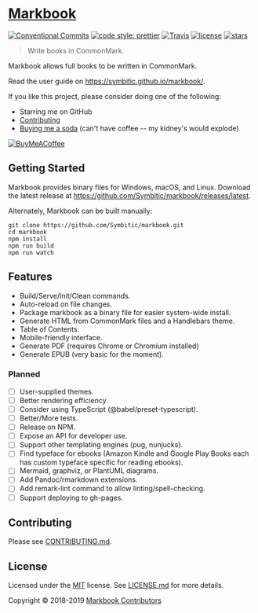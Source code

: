 # [Markbook](https://symbitic.github.io/markbook/)

[![Conventional Commits](https://img.shields.io/badge/Conventional%20Commits-1.0.0-yellow.svg?style=flat-square)](https://conventionalcommits.org)
[![code style: prettier](https://img.shields.io/badge/code_style-prettier-ff69b4.svg?style=flat-square)](https://github.com/prettier/prettier)
[![Travis](https://img.shields.io/travis/Symbitic/markbook.svg?style=flat-square)](https://travis-ci.org/Symbitic/markbook)
[![license](https://img.shields.io/badge/license-MIT-blue.svg?style=flat-square)](https://opensource.org/licenses/MIT)
[![stars](https://img.shields.io/github/stars/symbitic/markbook.svg?style=flat-square)](https://github.com/Symbitic/markbook)
> Write books in CommonMark.

Markbook allows full books to be written in CommonMark.

Read the user guide on <https://symbitic.github.io/markbook/>.

If you like this project, please consider doing one of the following:
* Starring me on GitHub
* [Contributing](#contributing)
* [Buying me a soda](https://buymeacoff.ee/qh0rXkiCd) (can't have coffee -- my kidney's would explode)

[![BuyMeACoffee](https://www.buymeacoffee.com/assets/img/custom_images/orange_img.png)](https://buymeacoff.ee/qh0rXkiCd)

## Getting Started

Markbook provides binary files for Windows, macOS, and Linux.
Download the latest release at <https://github.com/Symbitic/markbook/releases/latest>.

Alternately, Markbook can be built manually:

    git clone https://github.com/Symbitic/markbook.git
    cd markbook
    npm install
    npm run build
    npm run watch

## Features

* Build/Serve/Init/Clean commands.
* Auto-reload on file changes.
* Package markbook as a binary file for easier system-wide install.
* Generate HTML from CommonMark files and a Handlebars theme.
* Table of Contents.
* Mobile-friendly interface.
* Generate PDF (requires Chrome or Chromium installed)
* Generate EPUB (very basic for the moment).

### Planned

* [ ] User-supplied themes.
* [ ] Better rendering efficiency.
* [ ] Consider using TypeScript (@babel/preset-typescript).
* [ ] Better/More tests.
* [ ] Release on NPM.
* [ ] Expose an API for developer use.
* [ ] Support other templating engines (pug, nunjucks).
* [ ] Find typeface for ebooks (Amazon Kindle and Google Play Books each has custom typeface specific for reading ebooks).
* [ ] Mermaid, graphviz, or PlantUML diagrams.
* [ ] Add Pandoc/rmarkdown extensions.
* [ ] Add remark-lint command to allow linting/spell-checking.
* [ ] Support deploying to gh-pages.

## Contributing

Please see [CONTRIBUTING.md](CONTRIBUTING.md).

## License

Licensed under the [MIT](https://spdx.org/licenses/MIT) license. See [LICENSE.md](LICENSE.md) for more details.

Copyright &copy; 2018-2019 [Markbook Contributors](https://github.com/Symbitic/markbook/graphs/contributors)
